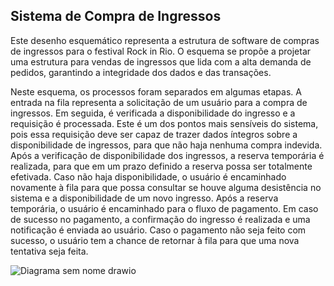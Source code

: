 ## Sistema de Compra de Ingressos

Este desenho esquemático representa a estrutura de software de compras de ingressos para o festival Rock in Rio. O esquema se propõe a projetar uma estrutura para vendas de ingressos que lida com a alta demanda de pedidos, garantindo a integridade dos dados e das transações.

Neste esquema, os processos foram separados em algumas etapas. A entrada na fila representa a solicitação de um usuário para a compra de ingressos. Em seguida, é verificada a disponibilidade do ingresso e a requisição é processada. Este é um dos pontos mais sensíveis do sistema, pois essa requisição deve ser capaz de trazer dados íntegros sobre a disponibilidade de ingressos, para que não haja nenhuma compra indevida. Após a verificação de disponibilidade dos ingressos, a reserva temporária é realizada, para que em um prazo definido a reserva possa ser totalmente efetivada. Caso não haja disponibilidade, o usuário é encaminhado novamente à fila para que possa consultar se houve alguma desistência no sistema e a disponibilidade de um novo ingresso. Após a reserva temporária, o usuário é encaminhado para o fluxo de pagamento. Em caso de sucesso no pagamento, a confirmação do ingresso é realizada e uma notificação é enviada ao usuário. Caso o pagamento não seja feito com sucesso, o usuário tem a chance de retornar à fila para que uma nova tentativa seja feita.



![Diagrama sem nome drawio](https://github.com/user-attachments/assets/0bd8900d-dfbf-4084-8795-3e26905557a9)

